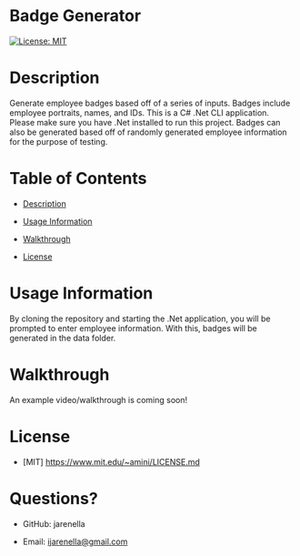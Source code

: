 # Badge Generator

[![License: MIT](https://img.shields.io/badge/License-MIT-yellow.svg)](https://opensource.org/licenses/MIT)

# Description

Generate employee badges based off of a series of inputs. Badges include employee portraits, names, and IDs. This is a C# .Net CLI application. Please make sure you have .Net installed to run this project. Badges can also be generated based off of randomly generated employee information for the purpose of testing.

# Table of Contents

- [Description](#Description)

- [Usage Information](#Usage-Information)

- [Walkthrough](#Walkthrough)

- [License](#License)

# Usage Information

By cloning the repository and starting the .Net application, you will be prompted to enter employee information. With this, badges will be generated in the data folder.

# Walkthrough

An example video/walkthrough is coming soon!

# License
    
- [MIT] https://www.mit.edu/~amini/LICENSE.md


# Questions?

- GitHub: jarenella

- Email: ijarenella@gmail.com